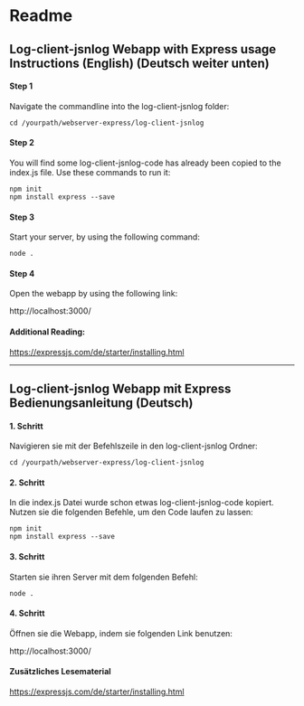 # Readme

## Log-client-jsnlog Webapp with Express usage Instructions (English) (Deutsch weiter unten)

#### Step 1

Navigate the commandline into the log-client-jsnlog folder:

    cd /yourpath/webserver-express/log-client-jsnlog

#### Step 2

You will find some log-client-jsnlog-code has already been copied to the index.js file. Use these commands to run it:

    npm init  
    npm install express --save

#### Step 3

Start your server, by using the following command:

    node .

#### Step 4

Open the webapp by using the following link: 

http://localhost:3000/

#### Additional Reading:

https://expressjs.com/de/starter/installing.html

---


## Log-client-jsnlog Webapp mit Express Bedienungsanleitung (Deutsch)

#### 1. Schritt

Navigieren sie mit der Befehlszeile in den log-client-jsnlog Ordner:

    cd /yourpath/webserver-express/log-client-jsnlog

#### 2. Schritt

In die index.js Datei wurde schon etwas log-client-jsnlog-code kopiert. Nutzen sie die folgenden Befehle, um den Code laufen zu lassen:

    npm init  
    npm install express --save


#### 3. Schritt

Starten sie ihren Server mit dem folgenden Befehl:

    node .


#### 4. Schritt

Öffnen sie die Webapp, indem sie folgenden Link benutzen:

http://localhost:3000/

#### Zusätzliches Lesematerial

https://expressjs.com/de/starter/installing.html
